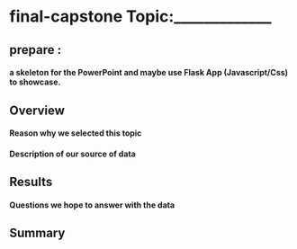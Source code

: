 # final-capstone Topic:_____________

## prepare :

#### a skeleton for the PowerPoint and maybe use Flask App (Javascript/Css) to showcase.



## Overview

#### Reason why we selected this topic

#### Description of our source of data

## Results
#### Questions we hope to answer with the data
  
## Summary
